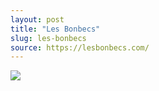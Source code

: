 ```yaml
---
layout: post
title: "Les Bonbecs"
slug: les-bonbecs
source: https://lesbonbecs.com/
---
```


<img src="{{ site.url }}/assets/img/screenshots/les-bonbecs.jpg">
